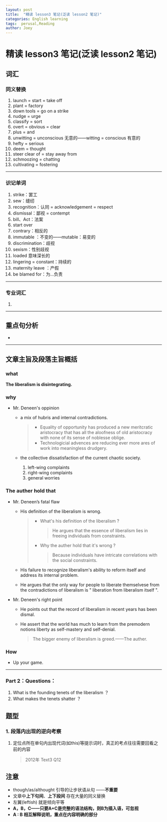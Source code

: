 ```yaml
---
layout: post
title:  "精读 lesson3 笔记(泛读 lesson2 笔记)"
categories: English learning
tags:  perusal,Reading
author: Joey
---
```




# 精读 lesson3 笔记(泛读 lesson2 笔记)

## 词汇

### 同义替换

1. launch = start = take off
2. plant = factory
3. down tools = go on a strike
4. nudge = urge
5. classify = sort
6. overt = obvious = clear
7. plus = and
8. unwitting = unconscious 无意的——witting = conscious 有意的
9. hefty = serious
10. deem = thought
11. steer clear of = stay away from
12. schmoozing = chatting
13. cultivating = fostering

***

### 识记单词

1. strike：罢工
2. sew：缝纫
3. recognition：认同 = acknowledgement = respect
4. dismissal：鄙视 = contempt
5. bill、Act：法案
6. start over
7. contrary：相反的
8. immutable ：不变的——mutable：易变的
9. discrimination：歧视
10. sexism：性别歧视
11. loaded 意味深长的
12. lingering = constant：持续的
13. maternity leave ：产假
14. be blamed for：为...负责

***

### 专业词汇  

1.  

***

## 重点句分析

* 


***

## 文章主旨及段落主旨概括

### what

**The liberalism is disintegrating.**

### why

* Mr. Deneen's oppinion
  * a mix of hubris and internal contradictions.

    > * Equality of opportunity has produced a new meritcratic aristocracy that has all the aloofness of old aristocracy with none of its sense of noblesse oblige.
    > *   Technologicial advences are reducing ever more ares of work into meaningless drudgery.

  * the collective dissatisfaction of the current chaotic society.
    1. left-wing complaints
    2. right-wing complaints
    3. general worries

### The auther hold that

* Mr. Deneen’s fatal flaw

  * His definition of the liberalism is wrong.

    > * What's his definition of the liberalism ?
    >
    >   > He argues that the essence of liberalism lies in freeing individuals from constraints.
    >
    > * Why the auther hold that it's wrong ?
    >
    >   > Because individuals have intricate correlations with the social constraints.

  * His failure to  recognize liberalism's ability to reform itself and address its internal problem.

  * He argues that the only way for people to liberate themselvese from the contradictions of liberalism is " liberation from liberalism itself ".

* Mr. Deneen's right point

  * He points out that the record of liberalism in recent years has been dismal.

  * He assert that the world has much to learn from the premodern notions liberty as self-mastery and self-denial.

    > The bigger enemy of liberalism is greed.——The auther.

  

### How

* Up your game.

***

### Part 2：Questions：

1. What is the founding tenets of the liberalism ？
2. What makes the tenets shatter ？



## 题型

### 1. 段落内出现的逆向考察

1. 定位点所在单句内出现代词(如this)等提示词时，真正的考点往往需要回看之前的内容

   >2012年 Text3 Q12

## 注意

* though/as/althought 引导的让步状语从句 ——**不重要**
* 文章中**上下句间**、**上下段间** 存在大量的同义替换
* 左翼(leftish) 就是倾向平等
* **A，B，C——只要A+C是完整的语法结构，则B为插入语，可忽视**
* **A : B 相互解释说明，重点在内容明确的部分**

